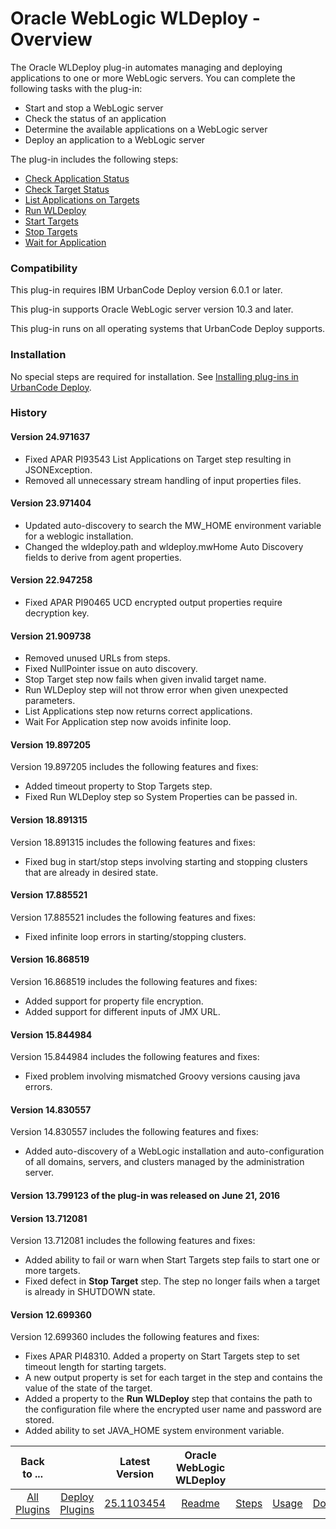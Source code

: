 
# Oracle WebLogic WLDeploy - Overview

The Oracle WLDeploy plug-in automates managing and deploying applications to one or more WebLogic servers. You can complete the following tasks with the plug-in:

* Start and stop a WebLogic server
* Check the status of an application
* Determine the available applications on a WebLogic server
* Deploy an application to a WebLogic server

The plug-in includes the following steps:

* [Check Application Status](#check_application_on_targets "Ant")
* [Check Target Status](#check_targets "Ant")
* [List Applications on Targets](#list_applications_on_targets "Ant")
* [Run WLDeploy](#run_wldeploy "Ant")
* [Start Targets](#start_targets "Ant")
* [Stop Targets](#stop_targets "Ant")
* [Wait for Application](#wait_for_application_on_targets "Ant")

### Compatibility

This plug-in requires IBM UrbanCode Deploy version 6.0.1 or later.

This plug-in supports Oracle WebLogic server version 10.3 and later.

This plug-in runs on all operating systems that UrbanCode Deploy supports.

### Installation

No special steps are required for installation. See [Installing plug-ins in UrbanCode Deploy](https://community.ibm.com/community/user/wasdevops/blogs/laurel-dickson-bull1/2022/06/13/install-plugins "Installing plug-ins in UrbanCode Deploy").

### History

#### Version 24.971637

* Fixed APAR PI93543 List Applications on Target step resulting in JSONException.
* Removed all unnecessary stream handling of input properties files.

#### Version 23.971404

* Updated auto-discovery to search the MW\_HOME environment variable for a weblogic installation.
* Changed the wldeploy.path and wldeploy.mwHome Auto Discovery fields to derive from agent properties.

#### Version 22.947258

* Fixed APAR PI90465 UCD encrypted output properties require decryption key.

#### Version 21.909738

* Removed unused URLs from steps.
* Fixed NullPointer issue on auto discovery.
* Stop Target step now fails when given invalid target name.
* Run WLDeploy step will not throw error when given unexpected parameters.
* List Applications step now returns correct applications.
* Wait For Application step now avoids infinite loop.

#### Version 19.897205

Version 19.897205 includes the following features and fixes:

* Added timeout property to Stop Targets step.
* Fixed Run WLDeploy step so System Properties can be passed in.

#### Version 18.891315

Version 18.891315 includes the following features and fixes:

* Fixed bug in start/stop steps involving starting and stopping clusters that are already in desired state.

#### Version 17.885521

Version 17.885521 includes the following features and fixes:

* Fixed infinite loop errors in starting/stopping clusters.

#### Version 16.868519

Version 16.868519 includes the following features and fixes:

* Added support for property file encryption.
* Added support for different inputs of JMX URL.

#### Version 15.844984

Version 15.844984 includes the following features and fixes:

* Fixed problem involving mismatched Groovy versions causing java errors.

#### Version 14.830557

Version 14.830557 includes the following features and fixes:

* Added auto-discovery of a WebLogic installation and auto-configuration of all domains, servers, and clusters managed by the administration server.

#### Version 13.799123 of the plug-in was released on June 21, 2016

#### Version 13.712081

Version 13.712081 includes the following features and fixes:

* Added ability to fail or warn when Start Targets step fails to start one or more targets.
* Fixed defect in **Stop Target** step. The step no longer fails when a target is already in SHUTDOWN state.

#### Version 12.699360

Version 12.699360 includes the following features and fixes:

* Fixes APAR PI48310. Added a property on Start Targets step to set timeout length for starting targets.
* A new output property is set for each target in the step and contains the value of the state of the target.
* Added a property to the **Run WLDeploy** step that contains the path to the configuration file where the encrypted user name and password are stored.
* Added ability to set JAVA\_HOME system environment variable.

|Back to ...||Latest Version|Oracle WebLogic WLDeploy ||||
| :---: | :---: | :---: | :---: | :---: | :---: | :---: |
|[All Plugins](../../index.md)|[Deploy Plugins](../README.md)|[25.1103454](https://raw.githubusercontent.com/UrbanCode/IBM-UCD-PLUGINS/main/files/WLDeploy/WLDeploy-25.1103454.zip)|[Readme](README.md)|[Steps](steps.md)|[Usage](usage.md)|[Downloads](downloads.md)|
